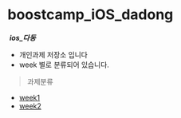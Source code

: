 # boostcamp_iOS_dadong
  ***ios_다동***
  

* 개인과제 저장소 입니다
* week 별로 분류되어 있습니다.


> 과제분류
* [week1](week1/README.md)
* [week2](week2/README.md)



